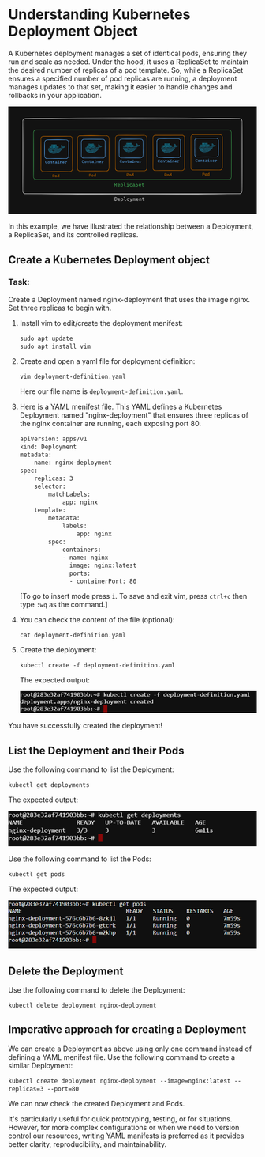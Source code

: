 # Understanding Kubernetes Deployment Object

A Kubernetes deployment manages a set of identical pods, ensuring they run and scale as needed. Under the hood, it uses a ReplicaSet to maintain the desired number of replicas of a pod template. So, while a ReplicaSet ensures a specified number of pod replicas are running, a deployment manages updates to that set, making it easier to handle changes and rollbacks in your application.

![alt text](./images/image.png)

In this example, we have illustrated the relationship between a Deployment, a ReplicaSet, and its
controlled replicas.

## Create a Kubernetes Deployment object
### Task: 
Create a Deployment named nginx-deployment that uses the image nginx. Set three replicas to begin with.

1. Install vim to edit/create the deployment menifest:
    ```
    sudo apt update
    sudo apt install vim
    ```

2. Create and open a yaml file for deployment definition: 

    ```
    vim deployment-definition.yaml
    ```

    Here our file name is `deployment-definition.yaml`.

3. Here is a YAML menifest file. This YAML defines a Kubernetes Deployment named "nginx-deployment" that ensures three replicas of the nginx container are running, each exposing port 80.

    ```
    apiVersion: apps/v1
    kind: Deployment
    metadata:
        name: nginx-deployment
    spec:
        replicas: 3
        selector:
            matchLabels:
                app: nginx
        template:
            metadata:
                labels:
                    app: nginx
            spec:
                containers:
                - name: nginx
                  image: nginx:latest
                  ports:
                  - containerPort: 80

    ```

    [To go to insert mode press `i`. To save and exit vim, press `ctrl+c` then type `:wq` as the command.]

4. You can check the content of the file (optional):
    ```
    cat deployment-definition.yaml
    ```
    
5. Create the deployment:

    ```
    kubectl create -f deployment-definition.yaml
    ```

    The expected output:
    
    ![alt text](./images/image-1.png)

You have successfully created the deployment!


## List the Deployment and their Pods

Use the following command to list the Deployment:

```
kubectl get deployments
```

The expected output:

![alt text](./images/image-2.png)

Use the following command to list the Pods:

```
kubectl get pods
```

The expected output:

![alt text](./images/image-3.png)


## Delete the Deployment

Use the following command to delete the Deployment:

```
kubectl delete deployment nginx-deployment
```

## Imperative approach for creating a Deployment

We can create a Deployment as above using only one command instead of defining a YAML menifest file. Use the following command to create a similar Deployment:

```
kubectl create deployment nginx-deployment --image=nginx:latest --replicas=3 --port=80
```

We can now check the created Deployment and Pods. 

It's particularly useful for quick prototyping, testing, or for situations. However, for more complex configurations or when we need to version control our resources, writing YAML manifests is preferred as it provides better clarity, reproducibility, and maintainability.
